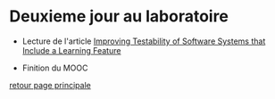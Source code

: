 # Deuxieme jour au laboratoire

- Lecture de l'article [Improving Testability of Software Systems
that Include a Learning Feature](../CR_article/CR_Improving_Testability_of_Software_Systems.mkd)

- Finition du MOOC 

[retour page principale](../ListeDeNotes.mkd)

